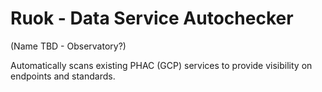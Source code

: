 # Ruok - Data Service Autochecker
(Name TBD - Observatory?)

Automatically scans existing PHAC (GCP) services to provide visibility on endpoints and standards.  
